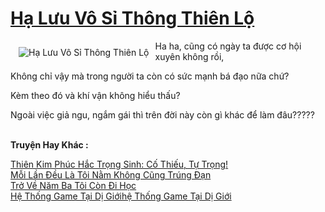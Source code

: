 <a href="https://utruyen.com/truyen/ha-luu-vo-si-thong-thien-lo/17596/" title="Hạ Lưu Vô Sỉ Thông Thiên Lộ"><h1>Hạ Lưu Vô Sỉ Thông Thiên Lộ</h1></a><div style="display:table"><img align="right" style="float: left; padding: 10px;" src="https://utruyen.com/images/story/200x260/ha-luu-vo-si-thong-thien-lo.jpg" alt="Hạ Lưu Vô Sỉ Thông Thiên Lộ">Ha ha, cũng có ngày ta được cơ hội xuyên không rồi,<p></p>Không chỉ vậy mà trong người ta còn có sức mạnh bá đạo nữa chứ?<p></p>Kèm theo đó và khí vận không hiểu thấu?<p></p>Ngoài việc giả ngu, ngắm gái thì trên đời này còn gì khác để làm đâu?????</div><p><br><b>Truyện Hay Khác :</b></p><a href="https://utruyen.com/truyen/thien-kim-phuc-hac-trong-sinh-co-thieu-tu-trong/17117/" alt="Thiên Kim Phúc Hắc Trọng Sinh: Cố Thiếu, Tự Trọng!">Thiên Kim Phúc Hắc Trọng Sinh: Cố Thiếu, Tự Trọng!</a><br/><a href="https://github.com/quanluxury/ngontinhhot/tree/master/truyenhay/19233/" alt="Mỗi Lần Đều Là Tôi Nằm Không Cũng Trúng Đạn">Mỗi Lần Đều Là Tôi Nằm Không Cũng Trúng Đạn</a><br/><a href="https://github.com/quanluxury/ngontinhhot/tree/master/truyenhay/20600/" alt="Trở Về Năm Ba Tôi Còn Đi Học">Trở Về Năm Ba Tôi Còn Đi Học</a><br/><a href="https://www.flickr.com/photos/184340401@N07/48819122902/" alt="Hệ Thống Game Tại Dị Giớihệ Thống Game Tại Dị Giới">Hệ Thống Game Tại Dị Giớihệ Thống Game Tại Dị Giới</a><br/>